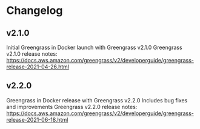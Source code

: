 # Changelog

## v2.1.0

Initial Greengrass in Docker launch with Greengrass v2.1.0
Greengrass v2.1.0 release notes: https://docs.aws.amazon.com/greengrass/v2/developerguide/greengrass-release-2021-04-26.html

## v2.2.0

Greengrass in Docker release with Greengrass v2.2.0
Includes bug fixes and improvements 
Greengrass v2.2.0 release notes: https://docs.aws.amazon.com/greengrass/v2/developerguide/greengrass-release-2021-06-18.html


